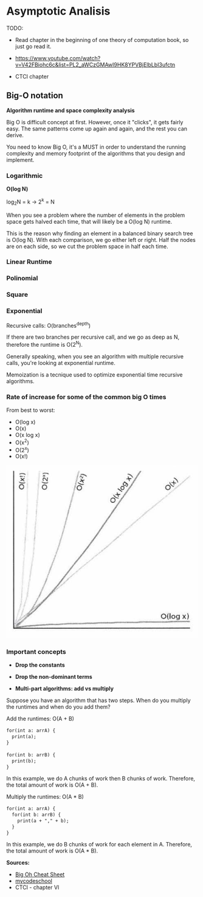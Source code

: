 # Asymptotic Analisis 

TODO: 

- Read chapter in the beginning of one theory of computation book, so just go read it. 

- https://www.youtube.com/watch?v=V42FBiohc6c&list=PL2_aWCzGMAwI9HK8YPVBjElbLbI3ufctn

- CTCI chapter

## Big-O notation

**Algorithm runtime and space complexity analysis**

Big O is difficult concept at first. However, once it "clicks", it gets fairly easy. The same
patterns come up again and again, and the rest you can derive.

You need to know Big O, it's a MUST in order to understand the running complexity and
memory footprint of the algorithms that you design and implement.

### Logarithmic

**O(log N)**

log<sub>2</sub>N = k -> 2<sup>k</sup> = N

When you see a problem where the number of elements in the problem space gets halved each time, that will likely
be a O(log N) runtime.

This is the reason why finding an element in a balanced binary search tree is O(log N). With each comparison, we
go either left or right. Half the nodes are on each side, so we cut the problem space in half each time.

### Linear Runtime 

### Polinomial 

### Square

### Exponential

Recursive calls: O(branches<sup>depth</sup>)

If there are two branches per recursive call, and we go as deep as N, therefore the runtime is O(2<sup>N</sup>).

Generally speaking, when you see an algorithm with multiple recursive calls, you're looking at exponential runtime.

Memoization is a tecnique used to optimize exponential time recursive algorithms.

### Rate of increase for some of the common big O times

From best to worst:

- O(log x)
- O(x)
- O(x log x)
- O(x<sup>2</sup>)
- O(2<sup>x</sup>)
- O(x!)

![big_o](./img/big_o.png)

### Important concepts

- **Drop the constants**

- **Drop the non-dominant terms**

- **Multi-part algorithms: add vs multiply**

Suppose you have an algorithm that has two steps. When do you multiply the runtimes
and when do you add them?

Add the runtimes: O(A + B)

```
for(int a: arrA) {
  print(a);
}

for(int b: arrB) {
  print(b);
}
```

In this example, we do A chunks of work then B chunks of work. Therefore, the total
amount of work is O(A + B).

Multiply the runtimes: O(A * B)

```
for(int a: arrA) {
  for(int b: arrB) {
    print(a + "," + b);
  }
}
```

In this example, we do B chunks of work for each element in A. Therefore, the total
amount of work is O(A * B).


**Sources:**

- [Big Oh Cheat Sheet](https://www.bigocheatsheet.com/)
- [mycodeschool](https://www.youtube.com/watch?v=V42FBiohc6c&list=PL2_aWCzGMAwI9HK8YPVBjElbLbI3ufctn)
- CTCI - chapter Vl
